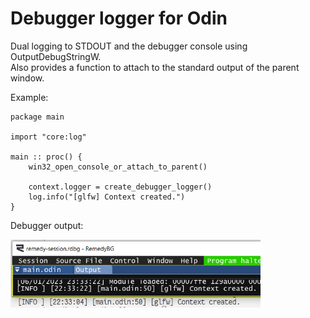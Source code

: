 # Debugger logger for Odin

Dual logging to STDOUT and the debugger console using OutputDebugStringW.  
Also provides a function to attach to the standard output of the parent window.  

Example:
```odin
package main

import "core:log"

main :: proc() {
    win32_open_console_or_attach_to_parent()

    context.logger = create_debugger_logger()
    log.info("[glfw] Context created.")
}
```

Debugger output:  

<img src="./images/example.png" width="400rem"/>
